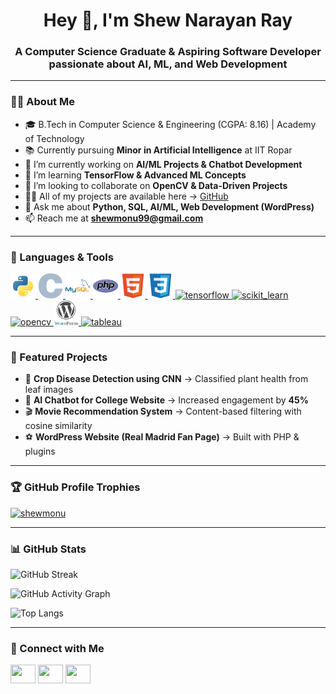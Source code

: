<h1 align="center">Hey 👋, I'm Shew Narayan Ray</h1>
<h3 align="center">A Computer Science Graduate & Aspiring Software Developer passionate about AI, ML, and Web Development</h3>

---

### 👨‍💻 About Me  
- 🎓 B.Tech in Computer Science & Engineering (CGPA: 8.16) | Academy of Technology  
- 📚 Currently pursuing **Minor in Artificial Intelligence** at IIT Ropar  
- 🔭 I’m currently working on **AI/ML Projects & Chatbot Development**  
- 🌱 I’m learning **TensorFlow & Advanced ML Concepts**  
- 👯 I’m looking to collaborate on **OpenCV & Data-Driven Projects**  
- 👨‍💻 All of my projects are available here → [GitHub](https://github.com/shewmonu)  
- 💬 Ask me about **Python, SQL, AI/ML, Web Development (WordPress)**  
- 📫 Reach me at **shewmonu99@gmail.com**

---

### 🔨 Languages & Tools  
<p align="left"> 
  <a href="https://www.python.org" target="_blank"> <img src="https://raw.githubusercontent.com/devicons/devicon/master/icons/python/python-original.svg" alt="python" width="40" height="40"/> </a>
  <a href="https://www.cprogramming.com/" target="_blank"> <img src="https://raw.githubusercontent.com/devicons/devicon/master/icons/c/c-original.svg" alt="c" width="40" height="40"/> </a>
  <a href="https://www.mysql.com/" target="_blank"> <img src="https://raw.githubusercontent.com/devicons/devicon/master/icons/mysql/mysql-original-wordmark.svg" alt="mysql" width="40" height="40"/> </a>
  <a href="https://www.php.net" target="_blank"> <img src="https://raw.githubusercontent.com/devicons/devicon/master/icons/php/php-original.svg" alt="php" width="40" height="40"/> </a>
  <a href="https://developer.mozilla.org/en-US/docs/Web/HTML" target="_blank"> <img src="https://raw.githubusercontent.com/devicons/devicon/master/icons/html5/html5-original.svg" alt="html5" width="40" height="40"/> </a>
  <a href="https://developer.mozilla.org/en-US/docs/Web/CSS" target="_blank"> <img src="https://raw.githubusercontent.com/devicons/devicon/master/icons/css3/css3-original.svg" alt="css3" width="40" height="40"/> </a>
  <a href="https://www.tensorflow.org" target="_blank"> <img src="https://www.vectorlogo.zone/logos/tensorflow/tensorflow-icon.svg" alt="tensorflow" width="40" height="40"/> </a>
  <a href="https://scikit-learn.org/" target="_blank"> <img src="https://upload.wikimedia.org/wikipedia/commons/0/05/Scikit_learn_logo_small.svg" alt="scikit_learn" width="40" height="40"/> </a>
  <a href="https://opencv.org/" target="_blank"> <img src="https://www.vectorlogo.zone/logos/opencv/opencv-icon.svg" alt="opencv" width="40" height="40"/> </a>
  <a href="https://wordpress.com" target="_blank"> <img src="https://raw.githubusercontent.com/devicons/devicon/master/icons/wordpress/wordpress-original.svg" alt="wordpress" width="40" height="40"/> </a>
  <a href="https://www.tableau.com/" target="_blank"> <img src="https://cdn.worldvectorlogo.com/logos/tableau-software.svg" alt="tableau" width="40" height="40"/> </a>
</p>

---

### 📌 Featured Projects  
- 🌱 **Crop Disease Detection using CNN** → Classified plant health from leaf images  
- 🤖 **AI Chatbot for College Website** → Increased engagement by **45%**  
- 🎬 **Movie Recommendation System** → Content-based filtering with cosine similarity  
- ⚽ **WordPress Website (Real Madrid Fan Page)** → Built with PHP & plugins  

---

### 🏆 GitHub Profile Trophies  
<p align="left"> 
  <a href="https://github.com/ryo-ma/github-profile-trophy">
    <img src="https://github-profile-trophy.vercel.app/?username=shewmonu&theme=algolia" alt="shewmonu" />
  </a> 
</p>

---

### 📊 GitHub Stats  
![GitHub Streak](https://streak-stats.demolab.com/?user=shewmonu&theme=tokyonight)

![GitHub Activity Graph](https://github-readme-activity-graph.vercel.app/graph?username=shewmonu&theme=tokyo-night)

![Top Langs](https://github-readme-stats-sigma-five.vercel.app/api/top-langs/?username=shewmonu&layout=compact&theme=tokyonight)


---

### 🤝 Connect with Me  
<p align="left">
<a href="https://linkedin.com/in/shew-narayan-ray-607399212" target="blank"><img align="center" src="https://raw.githubusercontent.com/rahuldkjain/github-profile-readme-generator/master/src/images/icons/Social/linked-in-alt.svg" height="30" width="40" /></a>
<a href="https://fb.com/shew narayan ray" target="blank"><img align="center" src="https://raw.githubusercontent.com/rahuldkjain/github-profile-readme-generator/master/src/images/icons/Social/facebook.svg" height="30" width="40" /></a>
<a href="https://instagram.com/shew narayan ray" target="blank"><img align="center" src="https://raw.githubusercontent.com/rahuldkjain/github-profile-readme-generator/master/src/images/icons/Social/instagram.svg" height="30" width="40" /></a>
</p>
